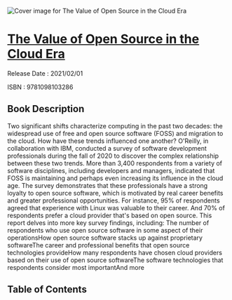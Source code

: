 ![Cover image for The Value of Open Source in the Cloud Era](https://imgdetail.ebookreading.net/cover/cover/202109/EB9781098103286.jpg)

[The Value of Open Source in the Cloud Era](https://ebookreading.net/view/book/The+Value+of+Open+Source+in+the+Cloud+Era-EB9781098103286_1.html "The Value of Open Source in the Cloud Era")
====================================================================================================================

Release Date : 2021/02/01

ISBN : 9781098103286

Book Description
-----------------

Two significant shifts characterize computing in the past two decades: the widespread use of free and open source software (FOSS) and migration to the cloud. How have these trends influenced one another? O'Reilly, in collaboration with IBM, conducted a survey of software development professionals during the fall of 2020 to discover the complex relationship between these two trends.
More than 3,400 respondents from a variety of software disciplines, including developers and  managers, indicated that FOSS is maintaining and perhaps even increasing its influence in the cloud age. The survey demonstrates that these professionals have a strong loyalty to open source software, which is motivated by real career benefits and greater professional opportunities. For instance, 95% of respondents agreed that experience with Linux was valuable to their career. And 70% of respondents prefer a cloud provider that's based on open source.
This report delves into more key survey findings, including:
The number of respondents who use open source software in some aspect of their operationsHow open source software stacks up against proprietary softwareThe career and professional benefits that open source technologies provideHow many respondents have chosen cloud providers based on their use of open source softwareThe software technologies that respondents consider most importantAnd more

Table of Contents
-----------------


